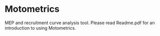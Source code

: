 # Motometrics
MEP and recruitment curve analysis tool. 
Please read Readme.pdf for an introduction to using Motometrics.
